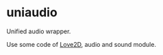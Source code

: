 # uniaudio

Unified audio wrapper.

Use some code of [Love2D](https://love2d.org), audio and sound module.